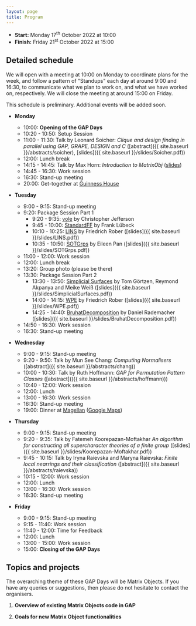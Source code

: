 ```yaml
---
layout: page
title: Program
---
```


* __Start:__ Monday 17<sup>th</sup> October 2022 at 10:00
* __Finish:__ Friday 21<sup>st</sup> October 2022 at 15:00

## Detailed schedule

We will open with a meeting at 10:00 on Monday to coordinate plans for the week,
and follow a pattern of "Standups" each day at around 9:00 and 16:30, to
communicate what we plan to work on, and what we have worked on, respectively.
We will close the meeting at around 15:00 on Friday.

This schedule is preliminary. Additional events will be added soon.

- **Monday** 
  - 10:00: **Opening of the GAP Days**
  - 10:20 - 10:50: Setup Session
  - 11:00 - 11:30: Talk by Leonard Soicher:
    *Clique and design finding in parallel using GAP, GRAPE, DESIGN and C* ([abstract]({{ site.baseurl }}/abstracts/soicher), [slides]({{ site.baseurl }}/slides/Soicher.pdf))
  - 12:00: Lunch break
  - 14:15 - 14:45: Talk by Max Horn:
    *Introduction to MatrixObj* ([slides](../slides/slides-Horn-MatrixObj.html))
  - 14:45 - 16:30: Work session
  - 16:30: Stand-up meeting
  - 20:00: Get-together at [Guinness House](https://goo.gl/maps/yvbnJrCKLyZNw1k37)

- **Tuesday** 
  - 9:00 - 9:15: Stand-up meeting
  - 9:20: Package Session Part 1
    - 9:20 - 9:35: [vole](https://github.com/peal/vole) by Christopher Jefferson
    - 9:45 - 10:00: [StandardFF](https://github.com/frankluebeck/StandardFF) by Frank Lübeck
    - 10:10 - 10:25: [LINS](https://github.com/FriedrichRober/LINS) by Friedrich Rober ([slides]({{ site.baseurl }}/slides/LINS.pdf))
    - 10:35 - 10:50: [SOTGrps](https://github.com/xpan-eileen/sotgrps) by Eileen Pan ([slides]({{ site.baseurl }}/slides/SOTGrps.pdf))
  - 11:00 - 12:00: Work session
  - 12:00: Lunch break
  - 13:20: Group photo (please be there)
  - 13:30: Package Session Part 2
    - 13:30 - 13:50: [Simplicial Surfaces](https://github.com/gap-packages/simplicial-surfaces) by Tom Görtzen, Reymond Akpanya and Meike Weiß ([slides]({{ site.baseurl }}/slides/SimplicialSurfaces.pdf))
    - 14:00 - 14:15: [WPE](https://github.com/FriedrichRober/WPE) by Friedrich Rober ([slides]({{ site.baseurl }}/slides/WPE.pdf))
    - 14:25 - 14:40: [BruhatDecomposition](https://github.com/danielrademacher/BruhatDecomposition2) by Daniel Rademacher ([slides]({{ site.baseurl }}/slides/BruhatDecomposition.pdf))
  - 14:50 - 16:30: Work session
  - 16:30: Stand-up meeting

- **Wednesday** 
  - 9:00 - 9:15: Stand-up meeting
  - 9:20 - 9:50: Talk by Mun See Chang:
    *Computing Normalisers* ([abstract]({{ site.baseurl }}/abstracts/chang))
  - 10:00 - 10:30: Talk by Ruth Hoffmann:
    *GAP for Permutation Pattern Classes* ([abstract](({{ site.baseurl }}/abstracts/hoffmann)))
  - 10:40 - 12:00: Work session
  - 12:00: Lunch 
  - 13:00 - 16:30: Work session
  - 16:30: Stand-up meeting
  - 19:00: Dinner at [Magellan](https://magellan-aachen.de) ([Google Maps](https://goo.gl/maps/tBAXAGMgrhspUEf8A))

- **Thursday** 
  - 9:00 - 9:15: Stand-up meeting
  - 9:20 - 9:35: Talk by Fatemeh Koorepazan-Moftakhar
    *An algorithm for constructing all supercharacter theories of a finite group*  ([slides]({{ site.baseurl }}/slides/Koorepazan-Moftakhar.pdf))
  - 9:45 - 10:15: Talk by Iryna Raievska and Maryna Raievska:
    *Finite local nearrings and their classification* ([abstract]({{ site.baseurl }}/abstracts/raievska))
  - 10:15 - 12:00: Work session
  - 12:00: Lunch 
  - 13:00 - 16:30: Work session
  - 16:30: Stand-up meeting

- **Friday** 
  - 9:00 - 9:15: Stand-up meeting
  - 9:15 - 11:40: Work session
  - 11:40 - 12:00: Time for Feedback
  - 12:00: Lunch 
  - 13:00 - 15:00: Work session
  - 15:00: **Closing of the GAP Days**


## Topics and projects

The overarching theme of these GAP Days will be Matrix Objects. If you have any
queries or suggestions, then please do not hesitate to contact the organisers.

1. __Overview of existing Matrix Objects code in GAP__

2. __Goals for new Matrix Object functionalities__
